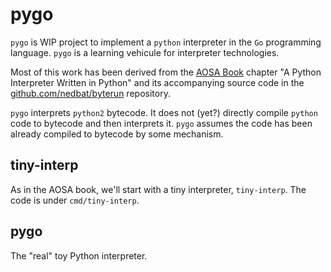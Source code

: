 pygo
====

`pygo` is WIP project to implement a `python` interpreter in the `Go` programming language.
`pygo` is a learning vehicule for interpreter technologies.

Most of this work has been derived from the
[AOSA Book](http://www.aosabook.org/en/500L/a-python-interpreter-written-in-python.html)
chapter "A Python Interpreter Written in Python" and its accompanying source
code in the [github.com/nedbat/byterun](https://github.com/nedbat/byterun) repository.

`pygo` interprets `python2` bytecode.
It does not (yet?) directly compile `python` code to bytecode and then
interprets it.
`pygo` assumes the code has been already compiled to bytecode by some mechanism.

## tiny-interp

As in the AOSA book, we'll start with a tiny interpreter, `tiny-interp`.
The code is under `cmd/tiny-interp`.

## pygo

The "real" toy Python interpreter.
